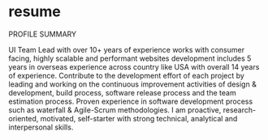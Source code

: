 # resume
PROFILE SUMMARY

UI Team Lead with over 10+ years of experience works with consumer facing, highly scalable and performant websites development includes 5 years in overseas experience across country like USA with overall 14 years of experience. Contribute to the development effort of each project by leading and working on the continuous improvement activities of design & development, build process, software release process and the team estimation process.  Proven experience in software development process such as waterfall & Agile-Scrum methodologies. I am proactive, research-oriented, motivated, self-starter with strong technical, analytical and interpersonal skills.
